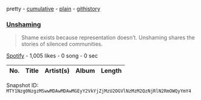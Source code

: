 pretty - [cumulative](/playlists/cumulative/37i9dQZF1DWWGquR9lelQD.md) - [plain](/playlists/plain/37i9dQZF1DWWGquR9lelQD) - [githistory](https://github.githistory.xyz/mackorone/spotify-playlist-archive/blob/main/playlists/plain/37i9dQZF1DWWGquR9lelQD)

### [Unshaming](https://open.spotify.com/playlist/37i9dQZF1DWWGquR9lelQD)

> Shame exists because representation doesn’t\. Unshaming shares the stories of silenced communities.

[Spotify](https://open.spotify.com/user/spotify) - 1,005 likes - 0 song - 0 sec

| No. | Title | Artist(s) | Album | Length |
|---|---|---|---|---|

Snapshot ID: `MTY1Nzg0NzgzMSwwMDAwMDAwMGEyY2VkYjZjMzU2OGVlNzMzM2QzNjRlN2RmOWQyYmY4`

